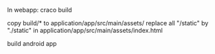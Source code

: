 In webapp:
craco build

copy build/* to application/app/src/main/assets/
replace all "/static" by "./static" in application/app/src/main/assets/index.html

build android app